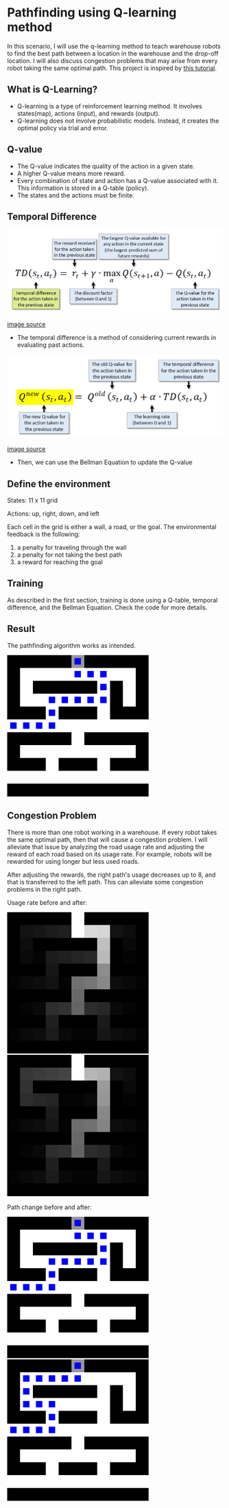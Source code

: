 # Pathfinding using Q-learning method

In this scenario, I will use the q-learning method to teach warehouse robots to find the best path between a location in the warehouse and the drop-off location. I will also discuss congestion problems that may arise from every robot taking the same optimal path. 
This project is inspired by [this tutorial](https://youtu.be/iKdlKYG78j4). 

## What is Q-Learning?
- Q-learning is a type of reinforcement learning method. It involves states(map), actions (input), and rewards (output).
- Q-learning does not involve probabilistic models. Instead, it creates the optimal policy via trial and error. 

## Q-value
- The Q-value indicates the quality of the action in a given state.
- A higher Q-value means more reward.
- Every combination of state and action has a Q-value associated with it. This information is stored in a Q-table (policy).
- The states and the actions must be finite.

## Temporal Difference
<img src='https://github.com/Juhyung8371/AI-ML-CV-Projects/blob/main/Artificial%20Intelligence/Reinforcement%20Learning/Q-Learning/Warehouse%20Navigation/Temporal%20Difference.png?raw=true' width=600> 

[image source](https://youtu.be/__t2XRxXGxI)

- The temporal difference is a method of considering current rewards in evaluating past actions.

<img src='https://github.com/Juhyung8371/AI-ML-CV-Projects/blob/main/Artificial%20Intelligence/Reinforcement%20Learning/Q-Learning/Warehouse%20Navigation/Bellman%20Equation.png?raw=true' width=600> 

[image source](https://youtu.be/__t2XRxXGxI)

- Then, we can use the Bellman Equation to update the Q-value

## Define the environment 

States: 11 x 11 grid

Actions: up, right, down, and left

Each cell in the grid is either a wall, a road, or the goal. The environmental feedback is the following:

1. a penalty for traveling through the wall
2. a penalty for not taking the best path
3. a reward for reaching the goal

## Training

As described in the first section, training is done using a Q-table, temporal difference, and the Bellman Equation. Check the code for more details.

## Result

The pathfinding algorithm works as intended.

<img src='https://github.com/Juhyung8371/AI-ML-CV-Projects/blob/main/Artificial%20Intelligence/Reinforcement%20Learning/Q-Learning/Warehouse%20Navigation/before_path.png?raw=true'>

## Congestion Problem

There is more than one robot working in a warehouse. If every robot takes the same optimal path, then that will cause a congestion problem. I will alleviate that issue by analyzing the road usage rate and adjusting the reward of each road based on its usage rate. For example, robots will be rewarded for using longer but less used roads.

After adjusting the rewards, the right path's usage decreases up to 8, and that is transferred to the left path. This can alleviate some congestion problems in the right path.

Usage rate before and after:

<img src='https://github.com/Juhyung8371/AI-ML-CV-Projects/blob/main/Artificial%20Intelligence/Reinforcement%20Learning/Q-Learning/Warehouse%20Navigation/before_usage.png?raw=true'> <img src='https://github.com/Juhyung8371/AI-ML-CV-Projects/blob/main/Artificial%20Intelligence/Reinforcement%20Learning/Q-Learning/Warehouse%20Navigation/after_usage.png?raw=true'>

Path change before and after:

<img src='https://github.com/Juhyung8371/AI-ML-CV-Projects/blob/main/Artificial%20Intelligence/Reinforcement%20Learning/Q-Learning/Warehouse%20Navigation/before_path.png?raw=true'> <img src='https://github.com/Juhyung8371/AI-ML-CV-Projects/blob/main/Artificial%20Intelligence/Reinforcement%20Learning/Q-Learning/Warehouse%20Navigation/after_path.png?raw=true'>
